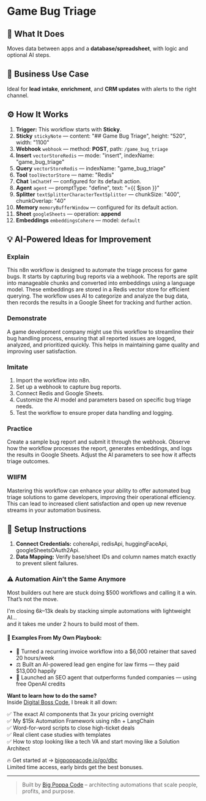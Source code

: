 # Game Bug Triage
  ## 🚀 What It Does
  Moves data between apps and a **database/spreadsheet**, with logic and optional AI steps.
  
  ## 💼 Business Use Case
  Ideal for **lead intake**, **enrichment**, and **CRM updates** with alerts to the right channel.
  
  ## ⚙️ How It Works
  1. **Trigger:** This workflow starts with **Sticky**.
  2. **Sticky** `stickyNote` — content: "## Game Bug Triage", height: "520", width: "1100"
3. **Webhook** `webhook` — method: **POST**, path: `/game_bug_triage`
4. **Insert** `vectorStoreRedis` — mode: "insert", indexName: "game_bug_triage"
5. **Query** `vectorStoreRedis` — indexName: "game_bug_triage"
6. **Tool** `toolVectorStore` — name: "Redis"
7. **Chat** `lmChatHf` — configured for its default action.
8. **Agent** `agent` — promptType: "define", text: "={{ $json }}"
9. **Splitter** `textSplitterCharacterTextSplitter` — chunkSize: "400", chunkOverlap: "40"
10. **Memory** `memoryBufferWindow` — configured for its default action.
11. **Sheet** `googleSheets` — operation: **append**
12. **Embeddings** `embeddingsCohere` — model: `default`
  
  ## 💡 AI-Powered Ideas for Improvement
  ### Explain
This n8n workflow is designed to automate the triage process for game bugs. It starts by capturing bug reports via a webhook. The reports are split into manageable chunks and converted into embeddings using a language model. These embeddings are stored in a Redis vector store for efficient querying. The workflow uses AI to categorize and analyze the bug data, then records the results in a Google Sheet for tracking and further action.

### Demonstrate
A game development company might use this workflow to streamline their bug handling process, ensuring that all reported issues are logged, analyzed, and prioritized quickly. This helps in maintaining game quality and improving user satisfaction.

### Imitate
1. Import the workflow into n8n.
2. Set up a webhook to capture bug reports.
3. Connect Redis and Google Sheets.
4. Customize the AI model and parameters based on specific bug triage needs.
5. Test the workflow to ensure proper data handling and logging.

### Practice
Create a sample bug report and submit it through the webhook. Observe how the workflow processes the report, generates embeddings, and logs the results in Google Sheets. Adjust the AI parameters to see how it affects triage outcomes.

### WIIFM
Mastering this workflow can enhance your ability to offer automated bug triage solutions to game developers, improving their operational efficiency. This can lead to increased client satisfaction and open up new revenue streams in your automation business.
  
  ## 🔧 Setup Instructions
  1. **Connect Credentials:** cohereApi, redisApi, huggingFaceApi, googleSheetsOAuth2Api.
2. **Data Mapping:** Verify base/sheet IDs and column names match exactly to prevent silent failures.
  
### ⚠️ Automation Ain’t the Same Anymore

Most builders out here are stuck doing $500 workflows and calling it a win.  
That’s not the move.  

I'm closing $6k–$13k deals by stacking simple automations with lightweight AI...  
and it takes me under 2 hours to build most of them.

#### 🧠 Examples From My Own Playbook:
- 🔁 Turned a recurring invoice workflow into a $6,000 retainer that saved 20 hours/week  
- ⚖️ Built an AI-powered lead gen engine for law firms — they paid $13,000 happily  
- 🚀 Launched an SEO agent that outperforms funded companies — using free OpenAI credits  

**Want to learn how to do the same?**  
Inside [Digital Boss Code](https://bigpoppacode.io/go/dbc), I break it all down:

✅ The exact AI components that 3x your pricing overnight  
✅ My $15k Automation Framework using n8n + LangChain  
✅ Word-for-word scripts to close high-ticket deals  
✅ Real client case studies with templates  
✅ How to stop looking like a tech VA and start moving like a Solution Architect  

🔥 Get started at → [bigpoppacode.io/go/dbc](https://bigpoppacode.io/go/dbc)  
Limited time access, early birds get the best bonuses.

---
> Built by [Big Poppa Code](https://bigpoppacode.io) – architecting automations that scale people, profits, and purpose.
  